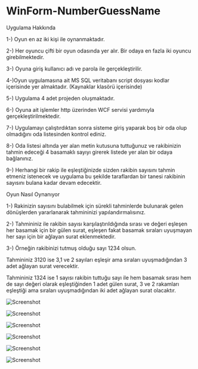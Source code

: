 # WinForm-NumberGuessName

Uygulama Hakkında

1-) Oyun en az iki kişi ile oynanmaktadır.

2-) Her oyuncu çifti bir oyun odasında yer alır. Bir odaya en fazla iki oyuncu girebilmektedir.

3-) Oyuna giriş kullanıcı adı ve parola ile gerçekleştirilir.

4-)Oyun uygulamasına ait MS SQL veritabanı script dosyası kodlar içerisinde yer almaktadır. (Kaynaklar klasörü içerisinde)

5-) Uygulama 4 adet projeden oluşmaktadır.

6-) Oyuna ait işlemler http üzerinden WCF servisi yardımıyla gerçekleştirilmektedir.

7-) Uygulamayı çalıştırdıktan sonra sisteme giriş yaparak boş bir oda olup olmadığını oda listesinden kontrol ediniz.

8-) Oda listesi altında yer alan metin kutusuna tuttuğunuz ve rakibinizin tahmin edeceği 4 basamaklı sayıyı girerek listede yer alan bir odaya bağlanınız. 

9-) Herhangi bir rakip ile eşleştiğinizde sizden rakibin sayısını tahmin etmeniz istenecek ve uygulama bu şekilde taraflardan bir tanesi rakibinin sayısını bulana kadar devam edecektir.

Oyun Nasıl Oynanıyor

1-) Rakinizin sayısını bulabilmek için sürekli tahminlerde bulunarak gelen dönüşlerden yararlanarak tahmininizi yapılandırmalısınız.

2-) Tahmininiz ile rakibin sayısı karşılaştırıldığında sırası ve değeri eşleşen her basamak için bir gülen surat, eşleşen fakat basamak sıraları uyuşmayan her sayı için bir ağlayan surat eklenmektedir.

3-) Örneğin rakibinizi tutmuş olduğu sayı 1234 olsun.

Tahmininiz 3120 ise 3,1 ve 2 sayıları eşleşir ama sıraları uyuşmadığından 3 adet ağlayan surat verecektir.

Tahmininiz 1324 ise 1 sayısı rakibin tuttuğu sayı ile hem basamak sırası hem de sayı değeri olarak eşleştiğinden 1 adet gülen surat, 3 ve 2 rakamları eşleştiği ama sıraları uyuşmadığından iki adet ağlayan surat olacaktır.


![Screenshot](http://www.ibrahimarac.com/gitimages/numbergame/numbergame-1.png)

![Screenshot](http://www.ibrahimarac.com/gitimages/numbergame/numbergame-2.png)

![Screenshot](http://www.ibrahimarac.com/gitimages/numbergame/numbergame-3.png)

![Screenshot](http://www.ibrahimarac.com/gitimages/numbergame/numbergame-4.png)

![Screenshot](http://www.ibrahimarac.com/gitimages/numbergame/numbergame-5.png)

![Screenshot](http://www.ibrahimarac.com/gitimages/numbergame/numbergame-6.png)
